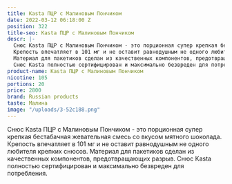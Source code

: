 ```yaml
---
title: Kasta ПЦР с Малиновым Пончиком
date: 2022-03-12 06:18:00 Z
position: 322
title-seo: Kasta ПЦР с Малиновым Пончиком
descr: |-
  Снюс Kasta ПЦР с Малиновым Пончиком - это порционная супер крепкая бестабачная жевательная смесь со вкусом мятного шоколада.
  Крепость впечатляет в 101 мг и не оставит равнодушным не одного любителя крепких снюсов.
  Материал для пакетиков сделан из качественных компонентов, предотвращающих разрыв.
  Снюс Kasta полностью сертифицирован и максимально безвреден для потребления.
product-name: Kasta ПЦР с Малиновым Пончиком
nicotine: 105
portions: 20
price: 2800
brand: Russian products
taste: Малина
image: "/uploads/3-52c188.png"
---
```


Снюс Kasta ПЦР с Малиновым Пончиком - это порционная супер крепкая бестабачная жевательная смесь со вкусом мятного шоколада.
Крепость впечатляет в 101 мг и не оставит равнодушным не одного любителя крепких снюсов.
Материал для пакетиков сделан из качественных компонентов, предотвращающих разрыв.
Снюс Kasta полностью сертифицирован и максимально безвреден для потребления.